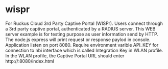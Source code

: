 # wispr
For Ruckus Cloud 3rd Party Captive Portal (WISPr). Users connect through a 3rd party captive portal, authenticated by a RADIUS server.
This WEB server example is for testing purpose as user information send by HTTP. The node.js express will print request or response paylod in console.
Application listen on port 8080.
Require environment varible API_KEY for connection to nbi interface which is called Integration Key in WLAN profile.
In the WLAN profile, the Captive Portal URL should enter http://<your-ip>:8080/index.html
